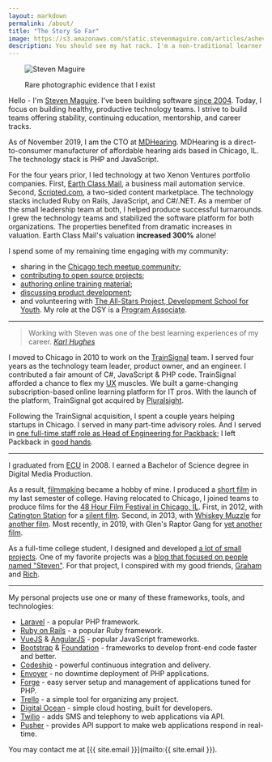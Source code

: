 ```yaml
---
layout: markdown
permalink: /about/
title: "The Story So Far"
image: https://s3.amazonaws.com/static.stevenmaguire.com/articles/asheville.jpg
description: You should see my hat rack. I'm a non-traditional learner with a passion for volunteering and helping others.
---
```


<figure class="portrait" style="margin-left: 2rem;"><img src="https://s3.amazonaws.com/static.stevenmaguire.com/headshot-20211104.jpg" alt="Steven Maguire"><p>Rare photographic evidence that I exist</p></figure>

Hello - I'm [Steven Maguire](http://twitter.com/StevenMaguire). I've been building software [since 2004](http://www.linkedin.com/in/stevenmaguire). Today, I focus on building healthy, productive technology teams. I strive to build teams offering stability, continuing education, mentorship, and career tracks.

As of November 2019, I am the CTO at [MDHearing](https://www.mdhearingaid.com). MDHearing is a direct-to-consumer manufacturer of affordable hearing aids based in Chicago, IL. The technology stack is PHP and JavaScript.

For the four years prior, I led technology at two Xenon Ventures portfolio companies. First, [Earth Class Mail](https://www.earthclassmail.com), a business mail automation service. Second, [Scripted.com](https://www.scripted.com), a two-sided content marketplace. The technology stacks included Ruby on Rails, JavaScript, and C#/.NET. As a member of the small leadership team at both, I helped produce successful turnarounds. I grew the technology teams and stabilized the software platform for both organizations. The properties benefited from dramatic increases in valuation. Earth Class Mail's valuation **increased 300%** alone!

I spend some of my remaining time engaging with my community:

- sharing in the [Chicago tech meetup community](http://www.meetup.com/members/40042402/);
- [contributing to open source projects](https://github.com/stevenmaguire);
- [authoring online training material](http://www.pluralsight.com/author/steven-maguire);
- [discussing product development](https://www.phproundtable.com/episode/part-1-turning-an-idea-into-code-for-production);
- and volunteering with [The All-Stars Project, Development School for Youth](http://allstars.org/dsy/). My role at the DSY is a <acronym title="Professional development coach for students 16 to 21 years old">Program Associate</acronym>.

-------------------------------

<blockquote class="pull-quote">
    Working with Steven was one of the best learning experiences of my career.
    <cite><a href="https://www.karllhughes.com/posts/packback-engineering">Karl Hughes</a></cite>
</blockquote>

I moved to Chicago in 2010 to work on the [TrainSignal](http://www.builtinchicago.org/blog/it-educator-trainsignal-acquired-pluralsight-eight-figure-deal) team. I served four years as the technology team leader, product owner, and an engineer. I contributed a fair amount of C#, JavaScript & PHP code. TrainSignal afforded a chance to flex my [UX](https://www.humanfactors.com/hfi-training/get_cua_certified.asp) muscles. We built a game-changing subscription-based online learning platform for IT pros. With the launch of the platform, TrainSignal got acquired by [Pluralsight](http://pluralsight.com).

Following the TrainSignal acquisition, I spent a couple years helping startups in Chicago. I served in many part-time advisory roles. And I served in [one full-time staff role as Head of Engineering for Packback](http://www.builtinchicago.org/blog/how-i-am-using-technology-disrupt-education-industry); I left Packback in [good hands](https://www.karllhughes.com/posts/packback-engineering).

-------------------------------

I graduated from [ECU](http://www.ecu.edu/) in 2008. I earned a Bachelor of Science degree in Digital Media Production.

As a result, [filmmaking](https://www.imdb.com/name/nm10916763/) became a hobby of mine. I produced a [short film](http://vimeo.com/802365) in my last semester of college. Having relocated to Chicago, I joined teams to produce films for the [48 Hour Film Festival in Chicago, IL](http://www.48hourfilm.com/). First, in 2012, with [Catington Station](http://catingtonstation.com/) for a [silent film](http://vimeo.com/48369036). Second, in 2013, with [Whiskey Muzzle](http://whiskeymuzzle.com) for [another film](http://vimeo.com/72493425). Most recently, in 2019, with Glen's Raptor Gang for [yet another film](https://vimeo.com/355873812).

As a full-time college student, I designed and developed [a lot of small projects](/artwork/). One of my favorite projects was a [blog that focused on people named "Steven"](http://www.axisofstevil.com/). For that project, I conspired with my good friends, [Graham](https://github.com/GrahamHensley) and [Rich](http://twitter.com/BreakfastDuck).

-------------------------------

My personal projects use one or many of these frameworks, tools, and technologies:

- [Laravel](http://laravel.com/docs) - a popular PHP framework.
- [Ruby on Rails](http://guides.rubyonrails.org/) - a popular Ruby framework.
- [VueJS](https://vuejs.org) & [AngularJS](https://angularjs.org) - popular JavaScript frameworks.
- [Bootstrap](http://getbootstrap.com) & [Foundation](http://foundation.zurb.com) - frameworks to develop front-end code faster and better.
- [Codeship](http://codeship.io) - powerful continuous integration and delivery.
- [Envoyer](http://envoyer.io) - no downtime deployment of PHP applications.
- [Forge](http://forge.laravel.com) - easy server setup and management of applications tuned for PHP.
- [Trello](http://trello.com) - a simple tool for organizing any project.
- [Digital Ocean](https://www.digitalocean.com/?refcode=196f6f6823aa) - simple cloud hosting, built for developers.
- [Twilio](http://twilio.com) - adds SMS and telephony to web applications via API.
- [Pusher](http://pusher.com) - provides API support to make web applications respond in real-time.

You may contact me at [{{ site.email }}](&#109;&#097;&#105;&#108;&#116;&#111;:{{ site.email }}).

